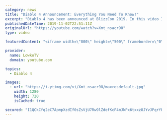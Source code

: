 ```yaml
---
category: news
title: "Diablo 4 Announcement: Everything You Need To Know!"
excerpt: "Diablo 4 has been announced at BlizzCon 2019. In this video I go over everything you need to know about this upcoming Blizzard Entertainment game."
publishedDateTime: 2019-11-02T22:51:11Z
originalUrl: "https://youtube.com/watch?v=Xmt_nsacr98"
type: video

featuredContent: "<iframe width=\"800\" height=\"500\" frameborder=\"0\" src=\"https://www.youtube.com/embed/Xmt_nsacr98\" allow=\"accelerometer; autoplay; encrypted-media; gyroscope; picture-in-picture\" allowfullscreen></iframe>"

provider:
  name: LowkoTV
  domain: youtube.com

topics:
  - Diablo 4

images:
  - url: "https://i.ytimg.com/vi/Xmt_nsacr98/maxresdefault.jpg"
    width: 1280
    height: 720
    isCached: true

secured: "I1QCkCfq2eC7ApmpXzdIf0sZsVjU7Rw9lZdefKcF4mJkPx6txxz8JYvJPqrYF1lApPBI8VVRrMxrG8l6ztQHliWXYg01DCoNpVs1NNZ2KWa3QCg9ZXU/x7RpyHFqAi+s/FY1CDqjER7tD5rfHgPGAnZ3+U/w0dNeZA97A3SKXe4+u19/GbY2XAcq5bljhI5SIVWJsmStJLe2rKtrN7QgzMkXnc3xGw0ba5ye6eN3x13NndOuUTk7l4OynQgcAv6IIng0uKaR+qFzsqyDREhZtyMN+1aDFAuluj0xKvvKJOEPXgM/11b5yT3u4hxs3dQNpm08jPJoMOHL6VxmlJ31v6FxzReQUgPa3VmyqVR8g6HZ9z46+3EjYJkZ30nBxOu+n5ALMoiaSAB6sGAfZz6Vqg8bWjsp1HFKS7H//LsVje2rPyfTMeJL/aCFMskAhZx9;PYD1p6Y34BcqSzp8Y/ltFQ=="
---
```


